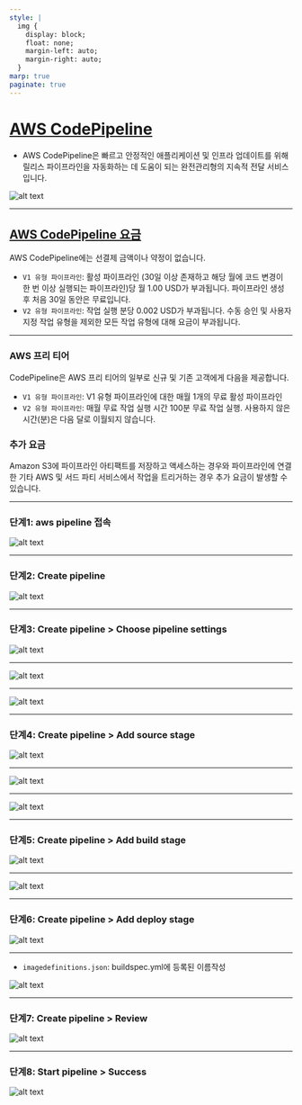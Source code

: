 ```yaml
---
style: |
  img {
    display: block;
    float: none;
    margin-left: auto;
    margin-right: auto;
  }
marp: true
paginate: true
---
```

# [AWS CodePipeline](https://aws.amazon.com/ko/codepipeline/)
- AWS CodePipeline은 빠르고 안정적인 애플리케이션 및 인프라 업데이트를 위해 릴리스 파이프라인을 자동화하는 데 도움이 되는 완전관리형의 지속적 전달 서비스입니다.

![alt text](./img/image-61.png)

---
## [AWS CodePipeline 요금](https://aws.amazon.com/ko/codepipeline/pricing/?icmpid=docs_console_unmapped)
AWS CodePipeline에는 선결제 금액이나 약정이 없습니다.
- `V1 유형 파이프라인`: 활성 파이프라인 (30일 이상 존재하고 해당 월에 코드 변경이 한 번 이상 실행되는 파이프라인)당 월 1.00 USD가 부과됩니다. 파이프라인 생성 후 처음 30일 동안은 무료입니다.
- `V2 유형 파이프라인`: 작업 실행 분당 0.002 USD가 부과됩니다. 수동 승인 및 사용자 지정 작업 유형을 제외한 모든 작업 유형에 대해 요금이 부과됩니다. 

---
### AWS 프리 티어
CodePipeline은 AWS 프리 티어의 일부로 신규 및 기존 고객에게 다음을 제공합니다.
- `V1 유형 파이프라인`: V1 유형 파이프라인에 대한 매월 1개의 무료 활성 파이프라인
- `V2 유형 파이프라인`: 매월 무료 작업 실행 시간 100분 무료 작업 실행. 사용하지 않은 시간(분)은 다음 달로 이월되지 않습니다.

### 추가 요금
Amazon S3에 파이프라인 아티팩트를 저장하고 액세스하는 경우와 파이프라인에 연결한 기타 AWS 및 서드 파티 서비스에서 작업을 트리거하는 경우 추가 요금이 발생할 수 있습니다.

---
### 단계1: aws pipeline 접속 
![alt text](./img/image-62.png)

---
### 단계2: Create pipeline
![alt text](./img/image-63.png)

---
### 단계3: Create pipeline > Choose pipeline settings
![alt text](./img/image-64.png)

---
![alt text](./img/image-65.png)

---
![alt text](./img/image-66.png)

---
### 단계4: Create pipeline > Add source stage 
![alt text](./img/image-67.png)

---
![alt text](./img/image-68.png)

---
![alt text](./img/image-69.png)

---
### 단계5: Create pipeline > Add build stage
![alt text](./img/image-70.png)

---
![alt text](./img/image-71.png)

---
### 단계6: Create pipeline > Add deploy stage
![alt text](./img/image-72.png)

---
- `imagedefinitions.json`: buildspec.yml에 등록된 이름작성

![alt text](./img/image-73.png)

---
### 단계7: Create pipeline > Review 
![alt text](./img/image-74.png)

---
### 단계8:  Start pipeline > Success
![alt text](./img/image-75.png)


